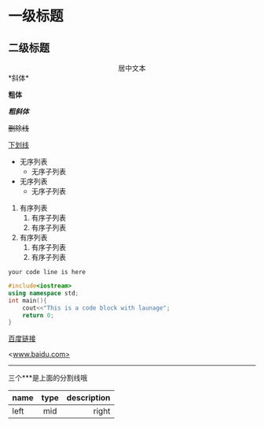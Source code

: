 # 一级标题

## 二级标题

<center>居中文本</center>
*斜体*

**粗体**

***粗斜体***

~~删除线~~

<u>下划线</u>

* 无序列表
  * 无序子列表
* 无序列表
  * 无序子列表

1. 有序列表
   	1. 有序子列表
    2. 有序子列表
2. 有序列表
   	1. 有序子列表
    2. 有序子列表

`your code line is here`

```c++
#include<iostream>
using namespace std;
int main(){
    cout<<"This is a code block with launage";
    return 0;
}
```

[百度链接](www.baidu.com)

<www.baidu.com>

***

三个***是上面的分割线哦

| name | type | description |
| :- | :-: | -: |
| left | mid | right |